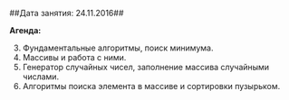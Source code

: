 ##Дата занятия: 24.11.2016##

**Агенда:**

3. Фундаментальные алгоритмы, поиск минимума.
4. Массивы и работа с ними.
5. Генератор случайных чисел, заполнение массива случайными числами.
6. Алгоритмы поиска элемента в массиве и сортировки пузырьком.
